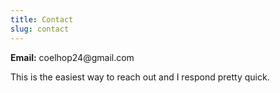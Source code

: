 ```yaml
---
title: Contact
slug: contact
---
```

**Email:** &#099;&#111;&#101;&#108;&#104;&#111;&#112;&#050;&#052;&#064;&#103;&#109;&#097;&#105;&#108;&#046;&#099;&#111;&#109;

This is the easiest way to reach out and I respond pretty quick.